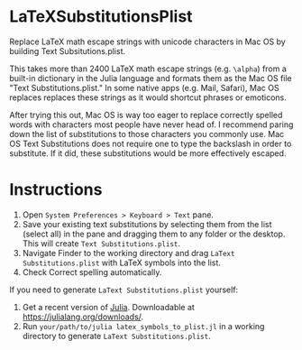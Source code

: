 # LaTeXSubstitutionsPlist
Replace LaTeX math escape strings with unicode characters in Mac OS by building Text Subsitutions.plist. 

This takes more than 2400 LaTeX math escape strings (e.g. `\alpha`) from a built-in dictionary in the Julia language and formats them as the Mac OS file "Text Substitutions.plist." In some native apps (e.g. Mail, Safari), Mac OS replaces replaces these strings as it would shortcut phrases or emoticons.

After trying this out, Mac OS is way too eager to replace correctly spelled words with characters most people have never head of. I recommend paring down the list of substitutions to those characters you commonly use. Mac OS Text Substitutions does not require one to type the backslash in order to substitute. If it did, these substitutions would be more effectively escaped.

# Instructions

1. Open `System Preferences > Keyboard > Text` pane.
2. Save your existing text substitutions by selecting them from the list (select all) in the pane and dragging them to any folder or the desktop. This will create `Text Substitutions.plist`.
3. Navigate Finder to the working directory and drag `LaText Substitutions.plist` with LaTeX symbols into the list.
4. Check Correct spelling automatically.

If you need to generate `LaText Substitutions.plist` yourself:
1. Get a recent version of [Julia](https://github.com/JuliaLang/julia). Downloadable at https://julialang.org/downloads/.
2. Run `your/path/to/julia latex_symbols_to_plist.jl` in a working directory to generate `LaText Substitutions.plist`.

